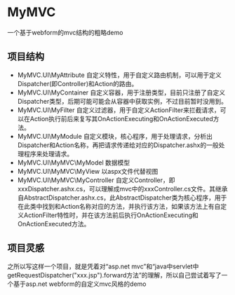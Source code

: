 # MyMVC
一个基于webform的mvc结构的粗略demo

## 项目结构
* MyMVC.UI\MyAttribute 自定义特性，用于自定义路由机制，可以用于定义Dispatcher(即Controller)和Action的路由。
* MyMVC.UI\MyContainer 自定义容器，用于注册类型，目前只注册了自定义Dispatcher类型，后期可能可能会从容器中获取实例，不过目前暂时没用到。
* MyMVC.UI\MyFilter 自定义过滤器，用于自定义ActionFilter来拦截请求，可以在Action执行前后来复写其OnActionExecuting和OnActionExecuted方法。
* MyMVC.UI\MyModule 自定义模块，核心程序，用于处理请求，分析出Dispatcher和Action名称，再把请求传递给对应的Dispatcher.ashx的一般处理程序来处理请求。
* MyMVC.UI\MyMVC\MyModel 数据模型
* MyMVC.UI\MyMVC\MyView 以aspx文件代替视图
* MyMVC.UI\MyMVC\MyController 自定义Controller，即xxxDispatcher.ashx.cs，可以理解成mvc中的xxxController.cs文件。其继承自AbstractDispatcher.ashx.cs，此AbstractDispatcher类为核心程序，用于在此类中找到和Action名称对应的方法，并执行该方法，如果该方法上有自定义ActionFilter特性时，并在该方法前后执行OnActionExecuting和OnActionExecuted方法。

## 项目灵感
之所以写这样一个项目，就是凭着对“asp.net mvc”和“java中servlet中getRequestDispatcher("xxx.jsp").forward方法”的理解，所以自己尝试着写了一个基于asp.net webform的自定义mvc风格的demo
